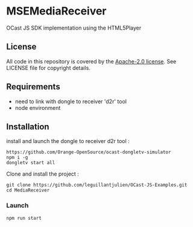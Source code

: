 # MSEMediaReceiver
OCast JS SDK implementation using the HTML5Player
## License
All code in this repository is covered by the [Apache-2.0 license](http://www.apache.org/licenses/LICENSE-2.0). See LICENSE file for copyright details.

## Requirements
-   need to link with dongle to receiver 'd2r' tool
-   node environment
## Installation
install and launch the dongle to receiver d2r tool :
```
https://github.com/Orange-OpenSource/ocast-dongletv-simulator
npm i -g
dongletv start all
```
Clone and install the project :
```
git clone https://github.com/leguillantjulien/OCast-JS-Examples.git
cd MediaReceiver
```
### Launch
`npm run start`
